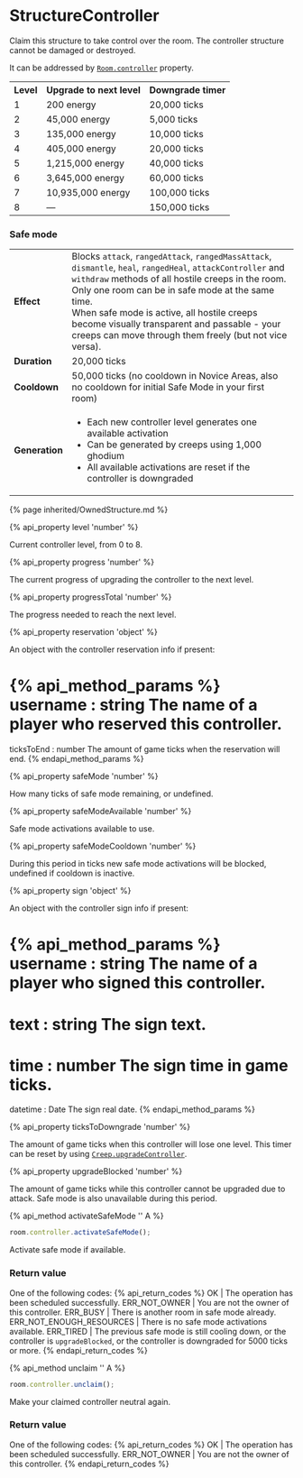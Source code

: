 # StructureController

<img src="img/controller.png" alt="" align="right" />

Claim this structure to take control over the room. The controller structure cannot be damaged or destroyed. 

It can be addressed by [`Room.controller`](#Room.controller) property.

<table class="table gameplay-info">
    <tbody>
    <tr>
        <th><strong>Level</strong></th>
        <th>Upgrade to next level</th>
        <th>Downgrade timer</th>
    </tr>
    <tr>
        <td>1</td>
        <td>200 energy</td>
        <td>20,000 ticks</td>
    </tr>
    <tr>
        <td>2</td>
        <td>45,000 energy</td>
        <td>5,000 ticks</td>
    </tr>
    <tr>
        <td>3</td>
        <td>135,000 energy</td>
        <td>10,000 ticks</td>
    </tr>
    <tr>
        <td>4</td>
        <td>405,000 energy</td>
        <td>20,000 ticks</td>
    </tr>
    <tr>
        <td>5</td>
        <td>1,215,000 energy</td>
        <td>40,000 ticks</td>
    </tr>
    <tr>
        <td>6</td>
        <td>3,645,000 energy</td>
        <td>60,000 ticks</td>
    </tr>
    <tr>
        <td>7</td>
        <td>10,935,000 energy</td>
        <td>100,000 ticks</td>
    </tr>
    <tr>
        <td>8</td>
        <td>—</td>
        <td>150,000 ticks</td>
    </tr>
    </tbody>
</table>
	
### Safe mode	
	
<table class=gameplay-info>
    <tbody>
    <tr>
        <td><strong>Effect</strong></td>
        <td>Blocks <code>attack</code>, <code>rangedAttack</code>, <code>rangedMassAttack</code>, <code>dismantle</code>, <code>heal</code>, <code>rangedHeal</code>, <code>attackController</code> and <code>withdraw</code> methods of all hostile creeps in the room. Only one room can be in safe mode at the same time.<br/>
	When safe mode is active, all hostile creeps become visually transparent and passable - your creeps can move through them freely (but not vice versa).</td>
    </tr>
    <tr>
        <td><strong>Duration</strong></td>
        <td>20,000 ticks</td>
    </tr>
    <tr>
        <td><strong>Cooldown</strong></td>
        <td>50,000 ticks (no cooldown in Novice Areas, also no cooldown for initial Safe Mode in your first room)</td>
    </tr>
    <tr>
        <td><strong>Generation</strong></td>
        <td>
            <ul>
                <li>Each new controller level generates one available activation</li>
                <li>Can be generated by creeps using 1,000 ghodium</li>
                <li>All available activations are reset if the controller is downgraded</li>
            </ul>
        </td>
    </tr>
    </tbody>
</table>

{% page inherited/OwnedStructure.md %}

{% api_property level 'number' %}



Current controller level, from 0 to 8.



{% api_property progress 'number' %}



The current progress of upgrading the controller to the next level.



{% api_property progressTotal 'number' %}



The progress needed to reach the next level.



{% api_property reservation 'object' %}



An object with the controller reservation info if present:

{% api_method_params %}
username : string
The name of a player who reserved this controller.
===
ticksToEnd : number
The amount of game ticks when the reservation will end.
{% endapi_method_params %}


{% api_property safeMode 'number' %}



How many ticks of safe mode remaining, or undefined.



{% api_property safeModeAvailable 'number' %}



Safe mode activations available to use.



{% api_property safeModeCooldown 'number' %}



During this period in ticks new safe mode activations will be blocked, undefined if cooldown is inactive.



{% api_property sign 'object' %}



An object with the controller sign info if present:

{% api_method_params %}
username : string
The name of a player who signed this controller.
===
text : string
The sign text.
===
time : number
The sign time in game ticks.
===
datetime : Date
The sign real date.
{% endapi_method_params %}


{% api_property ticksToDowngrade 'number' %}



The amount of game ticks when this controller will lose one level. This timer can be reset by using <code><a href="#Creep.upgradeController">Creep.upgradeController</a></code>.



{% api_property upgradeBlocked 'number' %}



The amount of game ticks while this controller cannot be upgraded due to attack. Safe mode is also unavailable during this period.



{% api_method activateSafeMode '' A %}

```javascript
room.controller.activateSafeMode();
```

Activate safe mode if available.



### Return value

One of the following codes:
{% api_return_codes %}
OK | The operation has been scheduled successfully.
ERR_NOT_OWNER | You are not the owner of this controller.
ERR_BUSY | There is another room in safe mode already.
ERR_NOT_ENOUGH_RESOURCES | There is no safe mode activations available.
ERR_TIRED | The previous safe mode is still cooling down, or the controller is `upgradeBlocked`, or the controller is downgraded for 5000 ticks or more.
{% endapi_return_codes %}



{% api_method unclaim '' A %}

```javascript
room.controller.unclaim();
```

Make your claimed controller neutral again.



### Return value

One of the following codes:
{% api_return_codes %}
OK | The operation has been scheduled successfully.
ERR_NOT_OWNER | You are not the owner of this controller.
{% endapi_return_codes %}


